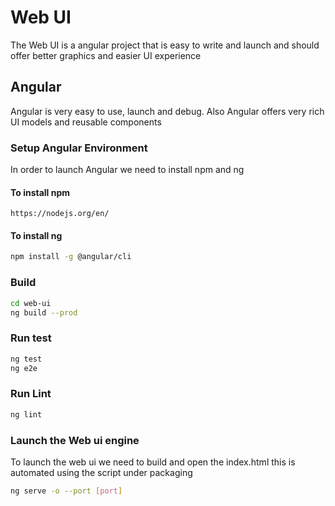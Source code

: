 # Web UI

The Web UI is a angular project that is easy to write and launch and should offer better graphics and easier UI experience

## Angular

Angular is very easy to use, launch and debug.
Also Angular offers very rich UI models and reusable components

### Setup Angular Environment

In order to launch Angular we need to install npm and ng

#### To install npm
```
https://nodejs.org/en/
```

#### To install ng
```bash
npm install -g @angular/cli
```

### Build

```bash
cd web-ui
ng build --prod
```

### Run test

```bash
ng test
ng e2e
```

### Run Lint

```bash
ng lint
```

### Launch the Web ui engine

To launch the web ui we need to build and open the index.html this is automated using the script under packaging

```bash
ng serve -o --port [port]
```
